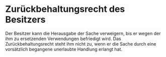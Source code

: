 # Zurückbehaltungsrecht des Besitzers

Der Besitzer kann die Herausgabe der Sache verweigern, bis er wegen der ihm zu ersetzenden Verwendungen befriedigt wird. Das Zurückbehaltungsrecht steht ihm nicht zu, wenn er die Sache durch eine vorsätzlich begangene unerlaubte Handlung erlangt hat. 

